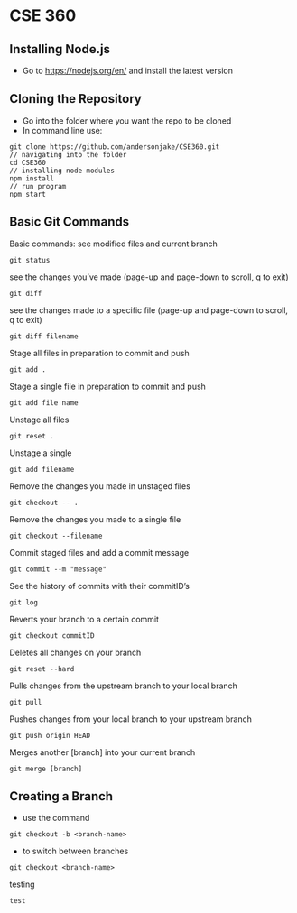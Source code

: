 # CSE 360 

## Installing Node.js

* Go to https://nodejs.org/en/ and install the latest version 

## Cloning the Repository 
* Go into the folder where you want the repo to be cloned 
* In command line use: 
```
git clone https://github.com/andersonjake/CSE360.git
// navigating into the folder 
cd CSE360 
// installing node modules 
npm install 
// run program 
npm start 
```
## Basic Git Commands 
Basic commands:
see modified files and current branch
```
git status
```
see the changes you’ve made (page-up and page-down to scroll, q to exit)
```
git diff
```
see the changes made to a specific file (page-up and page-down to scroll, q to exit)
```
git diff filename
```
Stage all files in preparation to commit and push
```
git add .
```
Stage a single file in preparation to commit and push
```
git add file name
```
Unstage all files
```
git reset .
```
Unstage a single
```
git add filename
```
Remove the changes you made in unstaged files
```
git checkout -- .
```
Remove the changes you made to a single file
```
git checkout --filename
```
Commit staged files and add a commit message 
```
git commit --m "message"
```
See the history of commits with their commitID’s
```
git log
```
Reverts your branch to a certain commit
```
git checkout commitID
```
Deletes all changes on your branch
```
git reset --hard
```
Pulls changes from the upstream branch to your local branch
```
git pull
```
Pushes changes from your local branch to your upstream branch
```
git push origin HEAD
```
Merges another [branch] into your current branch
```
git merge [branch]
```

## Creating a Branch 
* use the command 
```
git checkout -b <branch-name>
```
* to switch between branches 
```
git checkout <branch-name>
```
testing
````
test
````
